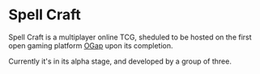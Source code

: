 Spell Craft
==========

Spell Craft is a multiplayer online TCG, sheduled to be hosted on the first open gaming platform [OGap](https://github.com/ajayshibu/ogap_foundation) upon its completion.

Currently it's in its alpha stage, and developed by a group of three.
